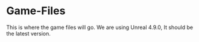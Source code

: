 # Game-Files
This is where the game files will go. We are using Unreal 4.9.0, It should be the latest version.
